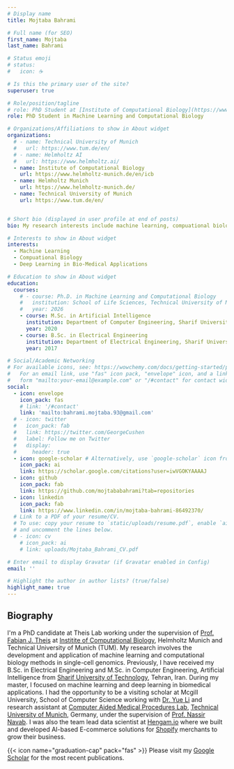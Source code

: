 ```yaml
---
# Display name
title: Mojtaba Bahrami

# Full name (for SEO)
first_name: Mojtaba
last_name: Bahrami

# Status emoji
# status:
#   icon: ☕️

# Is this the primary user of the site?
superuser: true

# Role/position/tagline
# role: PhD Student at [Institute of Computational Biology](https://www.helmholtz-muenchen.de/icb/index.html)
role: PhD Student in Machine Learning and Computational Biology

# Organizations/Affiliations to show in About widget
organizations:
  # - name: Technical University of Munich
  #   url: https://www.tum.de/en/
  # - name: Helmholtz AI
  #   url: https://www.helmholtz.ai/
  - name: Institute of Computational Biology
    url: https://www.helmholtz-munich.de/en/icb
  - name: Helmholtz Munich
    url: https://www.helmholtz-munich.de/
  - name: Technical University of Munich
    url: https://www.tum.de/en/


# Short bio (displayed in user profile at end of posts)
bio: My research interests include machine learning, compuational biology, and single-cell genomics.

# Interests to show in About widget
interests:
  - Machine Learning
  - Compuational Biology
  - Deep Learning in Bio-Medical Applications

# Education to show in About widget
education:
  courses:
    # - course: Ph.D. in Machine Learning and Computational Biology
    #   institution: School of Life Sciences, Technical University of Munich
    #   year: 2026
    - course: M.Sc. in Artificial Intelligence
      institution: Department of Computer Engineering, Sharif University of Technology
      year: 2020
    - course: B.Sc. in Electrical Engineering
      institution: Department of Electrical Engineering, Sharif University of Technology
      year: 2017

# Social/Academic Networking
# For available icons, see: https://wowchemy.com/docs/getting-started/page-builder/#icons
#   For an email link, use "fas" icon pack, "envelope" icon, and a link in the
#   form "mailto:your-email@example.com" or "/#contact" for contact widget.
social:
  - icon: envelope
    icon_pack: fas
    # link: '/#contact'
    link: 'mailto:bahrami.mojtaba.93@gmail.com'
  # - icon: twitter
  #   icon_pack: fab
  #   link: https://twitter.com/GeorgeCushen
  #   label: Follow me on Twitter
  #   display:
  #     header: true
  - icon: google-scholar # Alternatively, use `google-scholar` icon from `ai` icon pack
    icon_pack: ai
    link: https://scholar.google.com/citations?user=iwVGOKYAAAAJ
  - icon: github
    icon_pack: fab
    link: https://github.com/mojtababahrami?tab=repositories
  - icon: linkedin
    icon_pack: fab
    link: https://www.linkedin.com/in/mojtaba-bahrami-86492370/
  # Link to a PDF of your resume/CV.
  # To use: copy your resume to `static/uploads/resume.pdf`, enable `ai` icons in `params.yaml`,
  # and uncomment the lines below.
  # - icon: cv
    # icon_pack: ai
    # link: uploads/Mojtaba_Bahrami_CV.pdf

# Enter email to display Gravatar (if Gravatar enabled in Config)
email: ''

# Highlight the author in author lists? (true/false)
highlight_name: true
---
```


## Biography
I'm a PhD candidate at Theis Lab working under the supervision of [Prof. Fabian J. Theis](https://scholar.google.com/citations?user=sqWpn2AAAAAJ&hl=en) at [Institite of Computational Biology](https://www.helmholtz-munich.de/en/icb/research-groups/theis-lab), Helmholtz Munich and Technical University of Munich (TUM). My research involves the development and application of machine learning and computational biology methods in single-cell genomics. Previously, I have received my B.Sc. in Electrical Engineering and M.Sc. in Computer Engineering, Artificial Intelligence from [Sharif University of Technology](https://en.sharif.edu/), Tehran, Iran. During my master, I focused on machine learning and deep learning in biomedical applications. I had the opportunity to be a visiting scholar at Mcgill University, School of Computer Science working with [Dr. Yue Li](https://www.cs.mcgill.ca/~yueli/) and research assistant at [Computer Aided Medical Procedures Lab](https://www.cs.cit.tum.de/camp/start/), [Technical University of Munich](https://www.tum.de/en/), Germany, under the supervision of [Prof. Nassir Navab](https://campar.in.tum.de/Main/NassirNavabCv).
I was also the team lead data scientist at [Hengam.io](https://www.hengam.io/) where we built and developed AI-based E-commerce solutions for [Shopify](https://shopify.com/) merchants to grow their business.

{{< icon name="graduation-cap" pack="fas" >}} Please visit my [Google Scholar](https://scholar.google.com/citations?user=iwVGOKYAAAAJ) for the most recent publications.
